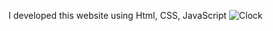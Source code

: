 I developed this website using Html, CSS, JavaScript
![Clock](https://user-images.githubusercontent.com/94100454/231426883-13d35827-e8ff-4fc3-b18d-0fd3c7826411.jpeg)
